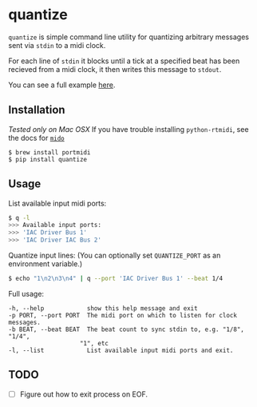 quantize
========

`quantize` is simple command line utility for quantizing arbitrary messages sent via `stdin` to a midi clock.

For each line of `stdin` it blocks until a tick at a specified beat has been recieved from a midi clock, it then writes this message to `stdout`.

You can see a full example [here](examples/).

## Installation
_Tested only on Mac OSX_
If you have trouble installing `python-rtmidi`, see the docs for [`mido`](http://mido.readthedocs.org/en/latest/installing.html)
```
$ brew install portmidi
$ pip install quantize
```

## Usage

List available input midi ports:

```bash
$ q -l 
>>> Available input ports:
>>> 'IAC Driver Bus 1'
>>> 'IAC Driver IAC Bus 2'
``` 

Quantize input lines:
(You can optionally set `QUANTIZE_PORT` as an environment variable.)

```bash
$ echo "1\n2\n3\n4" | q --port 'IAC Driver Bus 1' --beat 1/4
```

Full usage:

```
-h, --help            show this help message and exit
-p PORT, --port PORT  The midi port on which to listen for clock messages.
-b BEAT, --beat BEAT  The beat count to sync stdin to, e.g. "1/8", "1/4",
                    "1", etc
-l, --list            List available input midi ports and exit.
```

## TODO 

- [ ] Figure out how to exit process on EOF.

